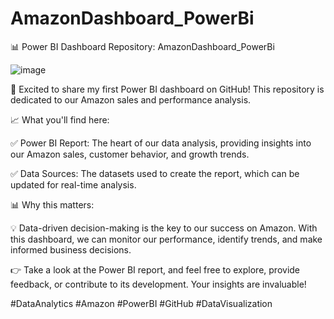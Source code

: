 # AmazonDashboard_PowerBi
📊 Power BI Dashboard Repository: AmazonDashboard_PowerBi

![image](https://github.com/nikitagund17/AmazonDashboard_PowerBi/assets/114844482/82adfb41-e101-4290-a2b2-9bc2b0a3a774)


🚀 Excited to share my first Power BI dashboard on GitHub! This repository is dedicated to our Amazon sales and performance analysis.

📈 What you'll find here:

✅ Power BI Report: The heart of our data analysis, providing insights into our Amazon sales, customer behavior, and growth trends.

✅ Data Sources: The datasets used to create the report, which can be updated for real-time analysis.

📊 Why this matters:

💡 Data-driven decision-making is the key to our success on Amazon. With this dashboard, we can monitor our performance, identify trends, and make informed business decisions.

👉 Take a look at the Power BI report, and feel free to explore, provide feedback, or contribute to its development. Your insights are invaluable!


#DataAnalytics #Amazon #PowerBI #GitHub #DataVisualization
